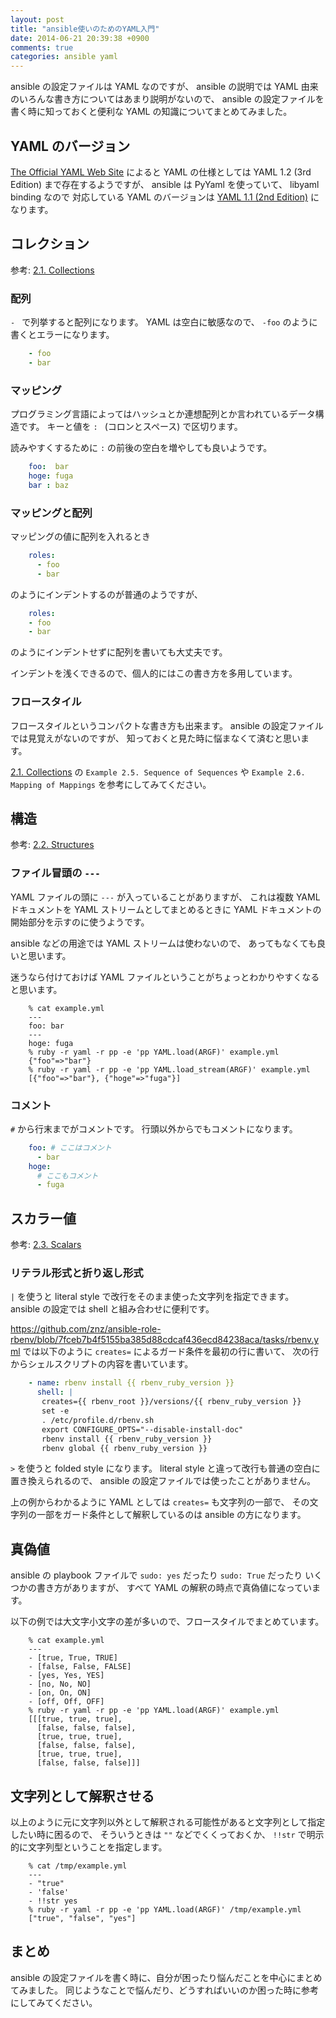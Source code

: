 ```yaml
---
layout: post
title: "ansible使いのためのYAML入門"
date: 2014-06-21 20:39:38 +0900
comments: true
categories: ansible yaml
---
```

ansible の設定ファイルは YAML なのですが、
ansible の説明では YAML 由来のいろんな書き方についてはあまり説明がないので、
ansible の設定ファイルを書く時に知っておくと便利な YAML の知識についてまとめてみました。

<!--more-->

## YAML のバージョン

[The Official YAML Web Site](http://yaml.org/ "The Official YAML Web Site")
によると YAML の仕様としては
YAML 1.2 (3rd Edition)
まで存在するようですが、
ansible は PyYaml を使っていて、
libyaml binding なので
対応している YAML のバージョンは
[YAML 1.1 (2nd Edition)](http://yaml.org/spec/1.1/)
になります。

## コレクション

参考: [2.1. Collections](http://yaml.org/spec/1.1/#id857181 "2.1. Collections")

### 配列

`- ` で列挙すると配列になります。
YAML は空白に敏感なので、
`-foo` のように書くとエラーになります。

```yaml
    - foo
	- bar
```

### マッピング

プログラミング言語によってはハッシュとか連想配列とか言われているデータ構造です。
キーと値を `: ` (コロンとスペース) で区切ります。

読みやすくするために `:` の前後の空白を増やしても良いようです。

```yaml
    foo:  bar
    hoge: fuga
    bar : baz
```

### マッピングと配列

マッピングの値に配列を入れるとき

```yaml
    roles:
      - foo
      - bar
```

のようにインデントするのが普通のようですが、

```yaml
    roles:
    - foo
    - bar
```

のようにインデントせずに配列を書いても大丈夫です。

インデントを浅くできるので、個人的にはこの書き方を多用しています。

### フロースタイル

フロースタイルというコンパクトな書き方も出来ます。
ansible の設定ファイルでは見覚えがないのですが、
知っておくと見た時に悩まなくて済むと思います。

[2.1. Collections](http://yaml.org/spec/1.1/#id857181 "2.1. Collections")
の `Example 2.5. Sequence of Sequences` や `Example 2.6. Mapping of Mappings` を参考にしてみてください。

## 構造

参考: [2.2. Structures](http://yaml.org/spec/1.1/#id857577 "2.2. Structures")

### ファイル冒頭の `---`

YAML ファイルの頭に `---` が入っていることがありますが、
これは複数 YAML ドキュメントを YAML ストリームとしてまとめるときに
YAML ドキュメントの開始部分を示すのに使うようです。

ansible などの用途では YAML ストリームは使わないので、
あってもなくても良いと思います。

迷うなら付けておけば YAML ファイルということがちょっとわかりやすくなると思います。

```console
    % cat example.yml
    ---
    foo: bar
    ---
    hoge: fuga
    % ruby -r yaml -r pp -e 'pp YAML.load(ARGF)' example.yml
    {"foo"=>"bar"}
    % ruby -r yaml -r pp -e 'pp YAML.load_stream(ARGF)' example.yml
    [{"foo"=>"bar"}, {"hoge"=>"fuga"}]
```

### コメント

`#` から行末までがコメントです。
行頭以外からでもコメントになります。

```yaml
    foo: # ここはコメント
      - bar
    hoge:
      # ここもコメント
      - fuga
```

## スカラー値

参考: [2.3. Scalars](http://yaml.org/spec/1.1/#id858081 "2.3. Scalars")

### リテラル形式と折り返し形式

`|` を使うと literal style で改行をそのまま使った文字列を指定できます。
ansible の設定では shell と組み合わせに便利です。

https://github.com/znz/ansible-role-rbenv/blob/7fceb7b4f5155ba385d88cdcaf436ecd84238aca/tasks/rbenv.yml
では以下のように `creates=` によるガード条件を最初の行に書いて、
次の行からシェルスクリプトの内容を書いています。

```yaml
    - name: rbenv install {{ rbenv_ruby_version }}
      shell: |
       creates={{ rbenv_root }}/versions/{{ rbenv_ruby_version }}
       set -e
       . /etc/profile.d/rbenv.sh
       export CONFIGURE_OPTS="--disable-install-doc"
       rbenv install {{ rbenv_ruby_version }}
       rbenv global {{ rbenv_ruby_version }}
```

`>` を使うと folded style になります。
literal style と違って改行も普通の空白に置き換えられるので、
ansible の設定ファイルでは使ったことがありません。

上の例からわかるように YAML としては `creates=` も文字列の一部で、
その文字列の一部をガード条件として解釈しているのは ansible の方になります。

## 真偽値

ansible の playbook ファイルで
`sudo: yes` だったり
`sudo: True` だったり
いくつかの書き方がありますが、
すべて YAML の解釈の時点で真偽値になっています。

以下の例では大文字小文字の差が多いので、フロースタイルでまとめています。

```console
    % cat example.yml
    ---
    - [true, True, TRUE]
    - [false, False, FALSE]
    - [yes, Yes, YES]
    - [no, No, NO]
    - [on, On, ON]
    - [off, Off, OFF]
    % ruby -r yaml -r pp -e 'pp YAML.load(ARGF)' example.yml
    [[[true, true, true],
      [false, false, false],
      [true, true, true],
      [false, false, false],
      [true, true, true],
      [false, false, false]]]
```

## 文字列として解釈させる

以上のように元に文字列以外として解釈される可能性があると文字列として指定したい時に困るので、
そういうときは `""` などでくくっておくか、
`!!str` で明示的に文字列型ということを指定します。

```console
    % cat /tmp/example.yml
    ---
    - "true"
    - 'false'
    - !!str yes
    % ruby -r yaml -r pp -e 'pp YAML.load(ARGF)' /tmp/example.yml
    ["true", "false", "yes"]
```

## まとめ

ansible の設定ファイルを書く時に、自分が困ったり悩んだことを中心にまとめてみました。
同じようなことで悩んだり、どうすればいいのか困った時に参考にしてみてください。
